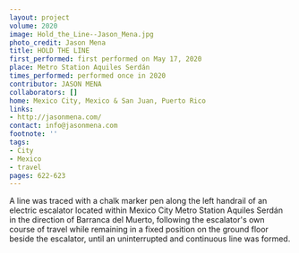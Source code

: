 ```yaml
---
layout: project
volume: 2020
image: Hold_the_Line--Jason_Mena.jpg
photo_credit: Jason Mena
title: HOLD THE LINE
first_performed: first performed on May 17, 2020
place: Metro Station Aquiles Serdán
times_performed: performed once in 2020
contributor: JASON MENA
collaborators: []
home: Mexico City, Mexico & San Juan, Puerto Rico
links:
- http://jasonmena.com/
contact: info@jasonmena.com
footnote: ''
tags:
- City
- Mexico
- travel
pages: 622-623
---
```



A line was traced with a chalk marker pen along the left handrail of an electric escalator located within Mexico City Metro Station Aquiles Serdán in the direction of Barranca del Muerto, following the escalator's own course of travel while remaining in a fixed position on the ground floor beside the escalator, until an uninterrupted and continuous line was formed.
